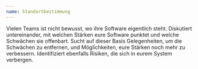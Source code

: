 ```yaml
---
name: Standortbestimmung
---
```

Vielen Teams ist nicht bewusst, wo ihre Software eigentlich steht. Diskutiert untereinander, mit welchen Stärken eure Software punktet und welche Schwächen sie offenbart. Sucht auf dieser Basis Gelegenheiten, um die Schwächen zu entfernen, und Möglichkeiten, eure Stärken noch mehr zu verbessern. Identifiziert ebenfalls Risiken, die sich in eurem System verbergen. 